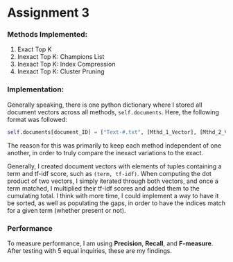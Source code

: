 # Assignment 3

### Methods Implemented:
1. Exact Top K
2. Inexact Top K: Champions List
3. Inexact Top K: Index Compression
4. Inexact Top K: Cluster Pruning

### Implementation:
Generally speaking, there is one python dictionary where I stored all document vectors across all methods, `self.documents`. Here, the following format was followed:
```Python
self.documents[document_ID] = ["Text-#.txt", [Mthd_1_Vector], [Mthd_2_Vector], [Mthd_3_Vector], [Mthd_4_Vector]]
```

The reason for this was primarily to keep each method independent of one another, in order to truly compare the inexact variations to the exact.

Generally, I created document vectors with elements of tuples containing a term and tf-idf score, such as `(term, tf-idf)`. When computing the dot product of two vectors, I simply iterated through both vectors, and once a term matched, I multiplied their tf-idf scores and added them to the cumulating total. I think with more time, I could implement a way to have it be sorted, as well as populating the gaps, in order to have the indices match for a given term (whether present or not).

### Performance
To measure performance, I am using **Precision**, **Recall**, and **F-measure**. After testing with 5 equal inquiries, these are my findings.

